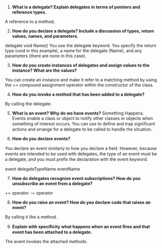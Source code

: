 1. **What is a delegate? Explain delegates in terms of pointers and reference types.**

A reference to a method;

2. **How do you declare a delegate? Include a discussion of types, return values, names, and parameters.**

delegate void Name()
You use the delegate keyword. You specify the return type (void in this example), a name for the delegate (Name), and any parameters (there are none in this case).

3. **How do you create instances of delegates and assign values to the instance? What are the values?**

 You can create an instance and make it refer to a matching method by using the += compound assignment operator within the constructor of the class.

4. **How do you invoke a method that has been added to a delegate?**

By calling the delegate.

5. **What is an event? Why do we have events?**
Something Happens.
Events enable a class or object to notify other classes or objects when something of interest occurs. You can use to deﬁne and trap signiﬁcant actions and arrange for a delegate to be called to handle the situation.

6. **How do you declare events?**

You declare an event similarly to how you declare a ﬁeld. However, because events are intended to be used with delegates, the type of an event must be a delegate, and you must preﬁx the declaration with the event keyword.

event delegateTypeName eventName

7. **How do delegates recognize event subscriptions? How do you unsubscribe an event from a delegate?**

+= operator
-= operator

8. **How do you raise an event? How do you declare code that raises an event?**

By calling it like a method.

9. **Explain with speciﬁcity what happens when an event ﬁres and that event has been attached to a delegate.**

The event invokes the attached methods.
